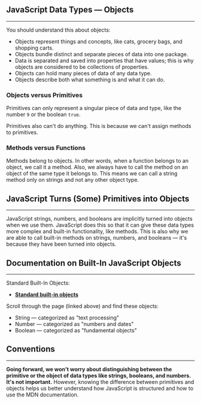 ## JavaScript Data Types — Objects
---

You should understand this about objects: 

* Objects represent things and concepts, like cats, grocery bags, and shopping carts. 
* Objects bundle distinct and separate pieces of data into one package.
* Data is separated and saved into properties that have values; this is why objects are considered to be collections of properties.
* Objects can hold many pieces of data of any data type.
* Objects describe both what something is and what it can do.

### Objects versus Primitives

Primitives can only represent a singular piece of data and type, like the number `9` or the boolean `true`.

Primitives also can't do anything. This is because we can't assign methods to primitives.

### Methods versus Functions

Methods belong to objects. In other words, when a function belongs to an object, we call it a method. Also, we always have to call the method on an object of the same type it belongs to. This means we can call a string method only on strings and not any other object type.

## JavaScript Turns (Some) Primitives into Objects
---

JavaScript strings, numbers, and booleans are implicitly turned into objects when we use them. JavaScript does this so that it can give these data types more complex and built-in functionality, like methods. This is also why we are able to call built-in methods on strings, numbers, and booleans — it's because they have been turned into objects.

## Documentation on Built-In JavaScript Objects
---

Standard Built-In Objects:

* **<span class="glyphicon glyphicon-link"></span> [Standard built-in objects](https://developer.mozilla.org/en-US/docs/Web/JavaScript/Reference/Global_Objects)**

Scroll through the page (linked above) and find these objects:

* String — categorized as "text processing"
* Number — categorized as "numbers and dates"
* Boolean — categorized as "fundamental objects"

## Conventions
---

**Going forward, we won't worry about distinguishing between the primitive or the object of data types like strings, booleans, and numbers. It's not important.** However, knowing the difference between primitives and objects helps us better understand how JavaScript is structured and how to use the MDN documentation.
